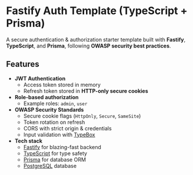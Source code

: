 # Fastify Auth Template (TypeScript + Prisma)

A secure authentication & authorization starter template built with **Fastify**, **TypeScript**, and **Prisma**, following **OWASP security best practices**.

## Features

- **JWT Authentication**
  - Access token stored in memory
  - Refresh token stored in **HTTP-only secure cookies**
- **Role-based authorization**
  - Example roles: `admin`, `user`
- **OWASP Security Standards**
  - Secure cookie flags (`HttpOnly`, `Secure`, `SameSite`)
  - Token rotation on refresh
  - CORS with strict origin & credentials
  - Input validation with [TypeBox](https://github.com/sinclairzx81/typebox)
- **Tech stack**
  - [Fastify](https://fastify.io/) for blazing-fast backend
  - [TypeScript](https://www.typescriptlang.org/) for type safety
  - [Prisma](https://www.prisma.io/) for database ORM
  - [PostgreSQL](https://www.postgresql.org/) database
